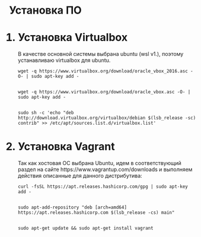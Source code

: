 **<h1>Установка ПО</h1>**
<ol>
<h1><li>Установка Virtualbox</li></h1>
  В качестве основной системы выбрана ubuntu (wsl v1.), поэтому устанавливаю virtualbox для ubuntu.
<p><code>wget -q https://www.virtualbox.org/download/oracle_vbox_2016.asc -O- | sudo apt-key add -<br>
<p>wget -q https://www.virtualbox.org/download/oracle_vbox.asc -O- | sudo apt-key add -<br>
<p>sudo sh -c 'echo "deb http://download.virtualbox.org/virtualbox/debian $(lsb_release -sc) contrib" >> /etc/apt/sources.list.d/virtualbox.list' </code><br>
<h1><li>Установка Vagrant</li></h1>
  Так как хостовая ОС выбрана Ubuntu, идем в соответствующий раздел на сайте https://www.vagrantup.com/downloads и выполняем действия описанные для данного дистрибутива:
<p><code>curl -fsSL https://apt.releases.hashicorp.com/gpg | sudo apt-key add -<br>
<p>sudo apt-add-repository "deb [arch=amd64] https://apt.releases.hashicorp.com $(lsb_release -cs) main"<br>
<p>sudo apt-get update && sudo apt-get install vagrant</code><br>
</ol>
